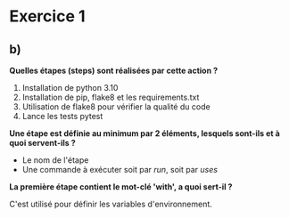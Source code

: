 # Exercice 1

## b)

**Quelles étapes (steps) sont réalisées par cette action ?**

1. Installation de python 3.10
2. Installation de pip, flake8 et les requirements.txt
3. Utilisation de flake8 pour vérifier la qualité du code
4. Lance les tests pytest

**Une étape est définie au minimum par 2 éléments, lesquels sont-ils et à quoi servent-ils ?**

- Le nom de l'étape
- Une commande à exécuter soit par *run*, soit par *uses*

**La première étape contient le mot-clé 'with', a quoi sert-il ?**

C'est utilisé pour définir les variables d'environnement.

